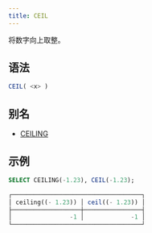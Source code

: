 ```yaml
---
title: CEIL
---
```


将数字向上取整。

## 语法

```sql
CEIL( <x> )
```

## 别名

- [CEILING](ceiling.md)

## 示例

```sql
SELECT CEILING(-1.23), CEIL(-1.23);

┌────────────────────────────────────┐
│ ceiling((- 1.23)) │ ceil((- 1.23)) │
├───────────────────┼────────────────┤
│                -1 │             -1 │
└────────────────────────────────────┘
```